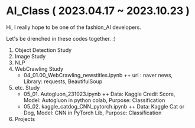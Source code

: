 # AI_Class ( 2023.04.17 ~ 2023.10.23 ) 

Hi, I really hope to be one of the fashion_AI developers. 

Let's be drenched in these codes together. :)

1. Object Detection Study
2. Image Study
3. NLP
4. WebCrawling Study
   + 04_01.00_WebCrawling_newstitles.ipynb
        ++ url : naver news, Library: requests, BeautifulSoup
5. etc. Study
   + 05_01. Autogluon_231023.ipynb
          ++ Data: Kaggle Credit Score, Model: Autogluon in python colab, Purpose: Classification 
   + 05_02. kaggle_catdog_CNN_pytorch.ipynb 
          ++ Data: Kaggle Cat or Dog, Model: CNN in PyTorch Lib, Purpose: Classification
6. Projects
